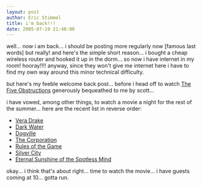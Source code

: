 ```yaml
---
layout: post
author: Eric Stimmel
title: i'm back!!!
date: 2005-07-19 21:48:00
--- 
```



well... now i am back... i should be posting more regularly now [famous last words] but really! and here's the simple short reason... i bought a cheap wireless router and hooked it up in the dorm... so now i have internet in my room! hooray!!!! anyway, since they won't give me internet here i have to find my own way around this minor technical difficulty.

but here's my feeble welcome back post... before i head off to watch [The Five Obstructions][] generously bequeathed to me by scott...

i have vowed, among other things, to watch a movie a night for the rest of the summer... here are the recent list in reverse order:

* [Vera Drake][]
* [Dark Water][]
* [Dogville][]
* [The Corporation][]
* [Rules of the Game][]
* [Silver City][]
* [Eternal Sunshine of the Spotless Mind][]

okay... i think that's about right... time to watch the movie... i have guests coming at 10... gotta run.

  [The Five Obstructions]: http://www.imdb.com/title/tt0354575/?fr=c2l0ZT1kZnxteD0yMHxsbT01MDB8dHQ9MXxmYj11fHBuPTB8cT10aGUgZml2ZSBvYnN0cnVjdGlvbnN8aHRtbD0xfG5tPTE_;fc=1;ft=21
  [Vera Drake]: http://www.imdb.com/title/tt0383694/?fr=c2l0ZT1kZnxteD0yMHxsbT01MDB8dHQ9MXxmYj11fHBuPTB8cT12ZXJhIGRyYWtlfGh0bWw9MXxubT0x;fc=1;ft=21
  [Dark Water]: http://www.imdb.com/title/tt0382628/?fr=c2l0ZT1kZnxteD0yMHxsbT01MDB8dHQ9MXxmYj11fHBuPTB8cT1kYXJrIHdhdGVyfGh0bWw9MXxubT0x;fc=1;ft=20;fm=1
  [Dogville]: http://www.imdb.com/title/tt0276919/?fr=c2l0ZT1kZnxteD0yMHxsbT01MDB8dHQ9MXxmYj11fHBuPTB8cT1kb2d2aWxsZXxodG1sPTF8bm09MQ__;fc=1;ft=20;fm=1
  [The Corporation]: http://www.imdb.com/title/tt0379225/?fr=c2l0ZT1kZnxteD0yMHxsbT01MDB8dHQ9MXxmYj11fHBuPTB8cT10aGUgY29ycG9yYXRpb258aHRtbD0xfG5tPTE_;fc=1;ft=20;fm=1
  [Rules of the Game]: http://www.imdb.com/title/tt0031885/?fr=c2l0ZT1kZnxteD0yMHxsbT01MDB8dHQ9MXxmYj11fHBuPTB8cT1ydWxlcyBvZiB0aGUgZ2FtZXxodG1sPTF8bm09MQ__;fc=4;ft=20;fm=1
  [Silver City]: http://www.imdb.com/title/tt0376890/?fr=c2l0ZT1kZnxteD0yMHxsbT01MDB8dHQ9MXxmYj11fHBuPTB8cT1zaWx2ZXIgY2l0eXxodG1sPTF8bm09MQ__;fc=1;ft=21;fm=1
  [Eternal Sunshine of the Spotless Mind]: http://www.imdb.com/title/tt0338013/?fr=c2l0ZT1kZnxteD0yMHxsbT01MDB8dHQ9MXxmYj11fHBuPTB8cT1ldGVybmFsIHN1bnNoaW5lfGh0bWw9MXxubT0x;fc=1;ft=21

